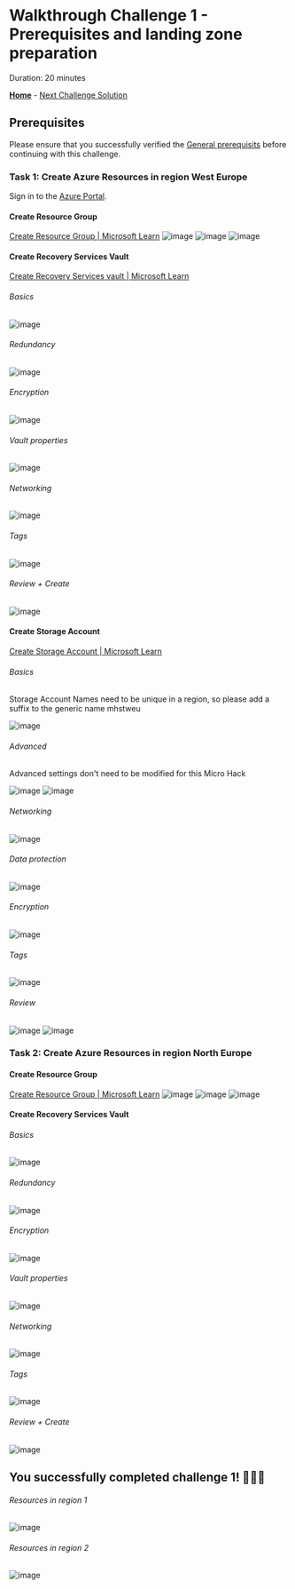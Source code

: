 # Walkthrough Challenge 1 - Prerequisites and landing zone preparation

Duration: 20 minutes

 **[Home](../../Readme.md)** - [Next Challenge Solution](../challenge-2/solution.md)

## Prerequisites

Please ensure that you successfully verified the [General prerequisits](../../Readme.md#general-prerequisites) before continuing with this challenge.

### Task 1: Create Azure Resources in region West Europe

Sign in to the [Azure Portal](https://portal.azure.com/).

#### Create Resource Group
[Create Resource Group | Microsoft Learn](https://learn.microsoft.com/en-us/azure/azure-resource-manager/management/manage-resource-groups-portal#create-resource-groups)
![image](./img/001.png)
![image](./img/002.png)
![image](./img/003.png)

#### Create Recovery Services Vault
[Create Recovery Services vault | Microsoft Learn](https://learn.microsoft.com/azure/backup/backup-create-recovery-services-vault)

###### Basics
![image](./img/004.png)

###### Redundancy
![image](./img/005.png)

###### Encryption
![image](./img/006.png)

###### Vault properties
![image](./img/007.png)

###### Networking
![image](./img/008.png)

###### Tags
![image](./img/009.png)

###### Review + Create
![image](./img/010.png)

#### Create Storage Account
[Create Storage Account | Microsoft Learn](https://learn.microsoft.com/azure/storage/common/storage-account-create)

###### Basics
Storage Account Names need to be unique in a region, so please add a suffix to the generic name mhstweu

![image](./img/011.png)

###### Advanced
Advanced settings don't need to be modified for this Micro Hack

![image](./img/012.png)
![image](./img/013.png)

###### Networking
![image](./img/014.png)

###### Data protection
![image](./img/015.png)

###### Encryption
![image](./img/016.png)

###### Tags
![image](./img/017.png)

###### Review
![image](./img/018.png)
![image](./img/019.png)

### Task 2: Create Azure Resources in region North Europe
#### Create Resource Group
[Create Resource Group | Microsoft Learn](https://learn.microsoft.com/en-us/azure/azure-resource-manager/management/manage-resource-groups-portal#create-resource-groups)
![image](./img/020.png)
![image](./img/021.png)
![image](./img/022.png)

#### Create Recovery Services Vault

###### Basics
![image](./img/023.png)

###### Redundancy
![image](./img/024.png)

###### Encryption
![image](./img/025.png)

###### Vault properties
![image](./img/026.png)

###### Networking
![image](./img/027.png)

###### Tags
![image](./img/028.png)

###### Review + Create
![image](./img/029.png)

## You successfully completed challenge 1! 🚀🚀🚀
###### Resources in region 1
![image](./img/030.png)
###### Resources in region 2
![image](./img/031.png)
